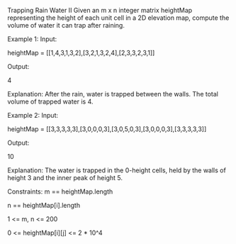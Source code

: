 Trapping Rain Water II
Given an m x n integer matrix heightMap representing the height of each unit cell in a 2D elevation map, compute the volume of water it can trap after raining.

Example 1:
Input:

heightMap = [[1,4,3,1,3,2],[3,2,1,3,2,4],[2,3,3,2,3,1]]

Output:

4

Explanation: After the rain, water is trapped between the walls. The total volume of trapped water is 4.

Example 2:
Input:

heightMap = [[3,3,3,3,3],[3,0,0,0,3],[3,0,5,0,3],[3,0,0,0,3],[3,3,3,3,3]]

Output:

10

Explanation: The water is trapped in the 0-height cells, held by the walls of height 3 and the inner peak of height 5.

Constraints:
m == heightMap.length

n == heightMap[i].length

1 <= m, n <= 200

0 <= heightMap[i][j] <= 2 * 10^4